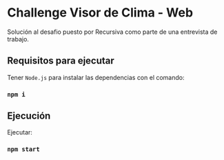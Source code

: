 # Challenge Visor de Clima - Web

Solución al desafio puesto por Recursiva como parte de una entrevista de trabajo.

## Requisitos para ejecutar

Tener `Node.js` para instalar las dependencias con el comando:
### `npm i`

## Ejecución
Ejecutar:
### `npm start`
